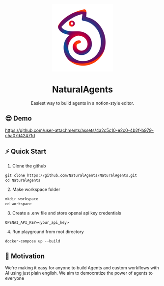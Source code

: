 <div align="center">
    <img src="./frontend/public/static/images/logo.svg" alt="Logo" width="200">
    <h1 align="center">NaturalAgents</h1>
    <div align="center">Easiest way to build agents in a notion-style editor.</div>
</div>

## 😎 Demo

https://github.com/user-attachments/assets/4a2c5c10-e2c0-4b2f-b979-c5a07d42471d

## ⚡ Quick Start

1. Clone the github

```
git clone https://github.com/NaturalAgents/NaturalAgents.git
cd NaturalAgents
```

2. Make workspace folder

```
mkdir workspace
cd workspace
```

3. Create a .env file and store openai api key credentials

```
OPENAI_API_KEY=<your_api_key>
```

4. Run playground from root directory

```
docker-compose up --build
```

## 💪 Motivation

We're making it easy for anyone to build Agents and custom workflows with AI using just plain english. We aim to democratize the power of agents to everyone
